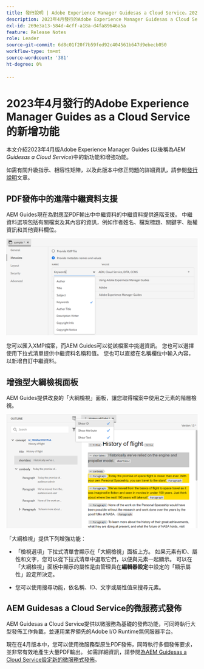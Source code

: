 ```yaml
---
title: 發行說明 | Adobe Experience Manager Guidesas a Cloud Service，2023年4月發行
description: 2023年4月發行的Adobe Experience Manager Guidesas a Cloud Service
exl-id: 269e3a13-584d-4cff-a18a-d4fa89646a5a
feature: Release Notes
role: Leader
source-git-commit: 6d8c01f20f7b59fed92c404561b647d9ebecb050
workflow-type: tm+mt
source-wordcount: '381'
ht-degree: 0%

---
```


# 2023年4月發行的Adobe Experience Manager Guides as a Cloud Service的新增功能

本文介紹2023年4月版Adobe Experience Manager Guides (以後稱為&#x200B;*AEM Guidesas a Cloud Service*)中的新功能和增強功能。

如需有關升級指示、相容性矩陣，以及此版本中修正問題的詳細資訊，請參閱[發行說明](release-notes-2023-4-0.md)文章。

## PDF發佈中的進階中繼資料支援

AEM Guides現在為對應至PDF輸出中中繼資料的中繼資料提供進階支援。 中繼資料選項包括有關檔案及其內容的資訊，例如作者姓名、檔案標題、關鍵字、版權資訊和其他資料欄位。

<img src="assets/pdf-metadata.png" alt=" 原生pdf中繼資料">

您可以匯入XMP檔案，而AEM Guides可以從該檔案中挑選資訊。 您也可以選擇使用下拉式清單提供中繼資料名稱和值。 您也可以直接在名稱欄位中輸入內容，以新增自訂中繼資料。


## 增強型大綱檢視面板

AEM Guides提供改良的「大綱檢視」面板，讓您取得檔案中使用之元素的階層檢視。

<img src="assets/select-element-content-outline-view_cs.png" alt=" 原生pdf中繼資料">

「大綱檢視」提供下列增強功能：

* 「檢視選項」下拉式清單會顯示在「大綱檢視」面板上方。 如果元素有ID、屬性和文字，您可以從下拉式清單中選取它們，以便與元素一起顯示。 可以在「大綱檢視」面板中顯示的屬性是由管理員在&#x200B;**編輯器設定**&#x200B;中設定的「顯示屬性」設定所決定。

* 您可以使用搜尋功能，依名稱、ID、文字或屬性值來搜尋元素。


## AEM Guidesas a Cloud Service的微服務式發佈

AEM Guidesas a Cloud Service提供以微服務為基礎的發佈功能，可同時執行大型發佈工作負載，並運用業界領先的Adobe I/O Runtime無伺服器平台。

現在在4月版本中，您可以使用微服務型原生PDF發佈，同時執行多個發佈要求，並非常有效地產生大量PDF輸出。
如需詳細資訊，請參閱[為AEM Guidesas a Cloud Service設定新的微服務式發佈](../knowledge-base/publishing/configure-microservices.md)。
